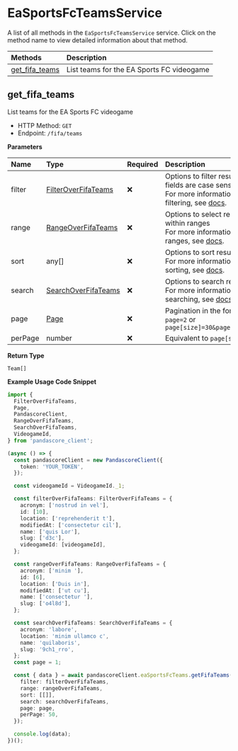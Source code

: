 # EaSportsFcTeamsService

A list of all methods in the `EaSportsFcTeamsService` service. Click on the method name to view detailed information about that method.

| Methods                           | Description                               |
| :-------------------------------- | :---------------------------------------- |
| [get_fifa_teams](#get_fifa_teams) | List teams for the EA Sports FC videogame |

## get_fifa_teams

List teams for the EA Sports FC videogame

- HTTP Method: `GET`
- Endpoint: `/fifa/teams`

**Parameters**

| Name    | Type                                                    | Required | Description                                                                                                                                         |
| :------ | :------------------------------------------------------ | :------- | :-------------------------------------------------------------------------------------------------------------------------------------------------- |
| filter  | [FilterOverFifaTeams](../models/FilterOverFifaTeams.md) | ❌       | Options to filter results. String fields are case sensitive <br/>For more information on filtering, see [docs](/docs/filtering-and-sorting#filter). |
| range   | [RangeOverFifaTeams](../models/RangeOverFifaTeams.md)   | ❌       | Options to select results within ranges <br/>For more information on ranges, see [docs](/docs/filtering-and-sorting#range).                         |
| sort    | any[]                                                   | ❌       | Options to sort results <br/>For more information on sorting, see [docs](/docs/filtering-and-sorting#sort).                                         |
| search  | [SearchOverFifaTeams](../models/SearchOverFifaTeams.md) | ❌       | Options to search results <br/>For more information on searching, see [docs](/docs/filtering-and-sorting#search).                                   |
| page    | [Page](../models/Page.md)                               | ❌       | Pagination in the form of `page=2` or `page[size]=30&page[number]=2`                                                                                |
| perPage | number                                                  | ❌       | Equivalent to `page[size]`                                                                                                                          |

**Return Type**

`Team[]`

**Example Usage Code Snippet**

```typescript
import {
  FilterOverFifaTeams,
  Page,
  PandascoreClient,
  RangeOverFifaTeams,
  SearchOverFifaTeams,
  VideogameId,
} from 'pandascore_client';

(async () => {
  const pandascoreClient = new PandascoreClient({
    token: 'YOUR_TOKEN',
  });

  const videogameId = VideogameId._1;

  const filterOverFifaTeams: FilterOverFifaTeams = {
    acronym: ['nostrud in vel'],
    id: [10],
    location: ['reprehenderit t'],
    modifiedAt: ['consectetur cil'],
    name: ['quis Lor'],
    slug: ['d3c'],
    videogameId: [videogameId],
  };

  const rangeOverFifaTeams: RangeOverFifaTeams = {
    acronym: ['minim '],
    id: [6],
    location: ['Duis in'],
    modifiedAt: ['ut cu'],
    name: ['consectetur '],
    slug: ['o4l8d'],
  };

  const searchOverFifaTeams: SearchOverFifaTeams = {
    acronym: 'labore',
    location: 'minim ullamco c',
    name: 'quilaboris',
    slug: '9ch1_rro',
  };
  const page = 1;

  const { data } = await pandascoreClient.eaSportsFcTeams.getFifaTeams({
    filter: filterOverFifaTeams,
    range: rangeOverFifaTeams,
    sort: [[]],
    search: searchOverFifaTeams,
    page: page,
    perPage: 50,
  });

  console.log(data);
})();
```

<!-- This file was generated by liblab | https://liblab.com/ -->
